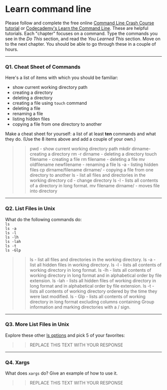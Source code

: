# Learn command line

Please follow and complete the free online [Command Line Crash Course
tutorial](https://web.archive.org/web/20160708171659/http://cli.learncodethehardway.org/book/) or [Codecademy's Learn the Command Line](https://www.codecademy.com/learn/learn-the-command-line). These are helpful tutorials. Each "chapter" focuses on a command. Type the commands you see in the _Do This_ section, and read the _You Learned This_ section. Move on to the next chapter. You should be able to go through these in a couple of hours.

---

### Q1.  Cheat Sheet of Commands  

Here's a list of items with which you should be familiar:  
* show current working directory path
* creating a directory
* deleting a directory
* creating a file using `touch` command
* deleting a file
* renaming a file
* listing hidden files
* copying a file from one directory to another

Make a cheat sheet for yourself: a list of at least **ten** commands and what they do.  (Use the 8 items above and add a couple of your own.)  

> > pwd - show current working directory path
mkdir dirname- creating a directory
rm -r dirname - deleting a directory
touch filename - creating a file
rm filename - deleting a file
mv oldfilename newfilename - renaming a file
ls -a - listing hidden files
cp dirname/filename dirname/ - copying a file from one directory to another
ls - list all files and directories in the working directory
cd - change directory
ls -l - lists all contents of a directory in long format.
mv filename dirname/ - moves file into directory
---

### Q2.  List Files in Unix   

What do the following commands do:  
`ls`  
`ls -a`  
`ls -l`  
`ls -lh`  
`ls -lah`  
`ls -t`  
`ls -Glp`  

> > ls - list all files and directories in the working directory.
ls -a - list all hidden files in working directory.
ls -l - lists all contents of working directory in long format.
ls -lh - lists all contents of working directory in long format and in alphabetical order by file extension.
ls -lah - lists all hidden files of working directory in long format and in alphabetical order by file extension.
ls -t - lists all contents of working directory ordered by the time they were last modified.
ls - Glp - lists all contents of working directory in long format excluding columns containing Group information and marking directories with a / sign.
---

### Q3.  More List Files in Unix  

Explore these other [ls options](http://www.techonthenet.com/unix/basic/ls.php) and pick 5 of your favorites:

> > REPLACE THIS TEXT WITH YOUR RESPONSE

---

### Q4.  Xargs   

What does `xargs` do? Give an example of how to use it.

> > REPLACE THIS TEXT WITH YOUR RESPONSE

 

